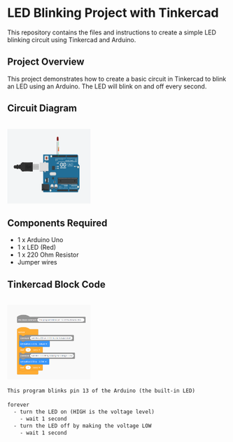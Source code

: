 # LED Blinking Project with Tinkercad



This repository contains the files and instructions to create a simple LED blinking circuit using Tinkercad and Arduino.

## Project Overview

This project demonstrates how to create a basic circuit in Tinkercad to blink an LED using an Arduino. The LED will blink on and off every second.

## Circuit Diagram

<br>
<img src="Images/LED Blink Circuit.png" title="LED Blink Circuit" alt="LED Blink Circuit" width="190" height="170"/>
<be>

## Components Required

- 1 x Arduino Uno
- 1 x LED (Red)
- 1 x 220 Ohm Resistor
- Jumper wires

## Tinkercad Block Code

<br>
<img src="Images/LED Blink Block Code.png" title="LED Blink Block Code" alt="LED Blink Block Code" width="190" height="170"/>
<be>

```plaintext
This program blinks pin 13 of the Arduino (the built-in LED)

forever
  - turn the LED on (HIGH is the voltage level)
    - wait 1 second
  - turn the LED off by making the voltage LOW
    - wait 1 second


